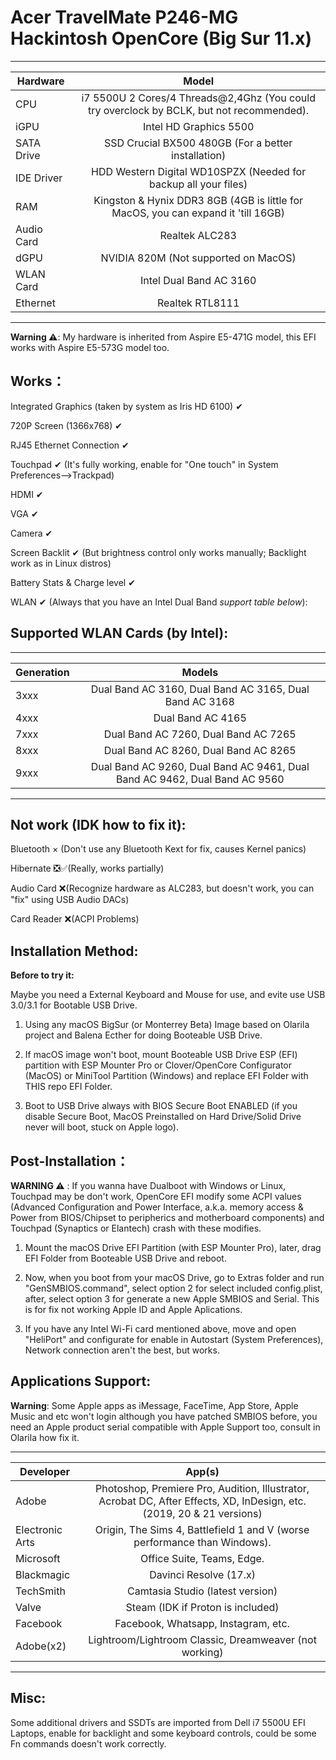 # Acer TravelMate P246-MG Hackintosh OpenCore (Big Sur 11.x)

---

Hardware | Model
--- |:--:
CPU | i7 5500U 2 Cores/4 Threads@2,4Ghz (You could try overclock by BCLK, but not recommended).
iGPU| Intel HD Graphics 5500
SATA Drive | SSD Crucial BX500 480GB (For a better installation)
IDE Driver | HDD Western Digital WD10SPZX (Needed for backup all your files)
RAM | Kingston & Hynix DDR3 8GB (4GB is little for MacOS, you can expand it 'till 16GB)
Audio Card | Realtek ALC283
dGPU | NVIDIA 820M (Not supported on MacOS)
WLAN Card | Intel Dual Band AC 3160
Ethernet | Realtek RTL8111
---
**Warning ⚠️**: My hardware is inherited from Aspire E5-471G model, this EFI works with Aspire E5-573G model too.

## Works：
Integrated Graphics (taken by system as Iris HD 6100) ✔

720P Screen (1366x768) ✔

RJ45 Ethernet Connection ✔

Touchpad ✔ (It's fully working, enable for "One touch" in System Preferences-->Trackpad)
 
HDMI ✔

VGA ✔

Camera ✔

Screen Backlit ✔ (But brightness control only works manually; Backlight work as in Linux distros)

Battery Stats & Charge level ✔

WLAN ✔ (Always that you have an Intel Dual Band *support table below*):

## Supported WLAN Cards (by Intel):
---

Generation | Models
---|:--:
3xxx | Dual Band AC 3160, Dual Band AC 3165, Dual Band AC 3168
4xxx | Dual Band AC 4165
7xxx | Dual Band AC 7260, Dual Band AC 7265
8xxx | Dual Band AC 8260, Dual Band AC 8265
9xxx | Dual Band AC 9260, Dual Band AC 9461, Dual Band AC 9462, Dual Band AC 9560 
---

## Not work (IDK how to fix it):
Bluetooth &times; (Don't use any Bluetooth Kext for fix, causes Kernel panics)

Hibernate ❎✅(Really, works partially)

Audio Card ❌(Recognize hardware as ALC283, but doesn't work, you can "fix" using USB Audio DACs)

Card Reader ❌(ACPI Problems)

## Installation Method:

**Before to try it:**

Maybe you need a External Keyboard and Mouse for use, and evite use USB 3.0/3.1 for Bootable USB Drive.

1. Using any macOS BigSur (or Monterrey Beta) Image based on Olarila project and Balena Ecther for doing Booteable USB Drive.

2. If macOS image won't boot, mount Booteable USB Drive ESP (EFI) partition with ESP Mounter Pro or Clover/OpenCore Configurator (MacOS) or MiniTool Partition (Windows) and replace EFI Folder with THIS repo EFI Folder.

3. Boot to USB Drive always with BIOS Secure Boot ENABLED (if you disable Secure Boot, MacOS Preinstalled on Hard Drive/Solid Drive never will boot, stuck on Apple logo). 

## Post-Installation：
 **WARNING ⚠️** : If you wanna have Dualboot with Windows or Linux, Touchpad may be don't work, OpenCore EFI modify some ACPI values (Advanced Configuration and Power Interface, a.k.a. memory access & Power from BIOS/Chipset to peripherics and motherboard components) and Touchpad (Synaptics or Elantech) crash with these modifies.

1. Mount the macOS Drive EFI Partition (with ESP Mounter Pro), later, drag EFI Folder from Booteable USB Drive and reboot.

2. Now, when you boot from your macOS Drive, go to Extras folder and run "GenSMBIOS.command", select option 2 for select included config.plist, after, select option 3 for generate a new Apple SMBIOS and Serial. This is for fix not working Apple ID and Apple Aplications.

3. If you have any Intel Wi-Fi card mentioned above, move and open "HeliPort" and configurate for enable in Autostart (System Preferences), Network connection aren't the best, but works.

## Applications Support:
**Warning**: Some Apple apps as iMessage, FaceTime, App Store, Apple Music and etc won't login although you have patched SMBIOS before, you need an Apple product serial compatible with Apple Support too, consult in Olarila how fix it.

---

Developer | App(s)
---|:--:
Adobe | Photoshop, Premiere Pro, Audition, Illustrator, Acrobat DC, After Effects, XD, InDesign, etc. (2019, 20 & 21 versions)
Electronic Arts | Origin, The Sims 4, Battlefield 1 and V (worse performance than Windows).
Microsoft | Office Suite, Teams, Edge. 
Blackmagic | Davinci Resolve (17.x)
TechSmith | Camtasia Studio (latest version)
Valve | Steam (IDK if Proton is included)
Facebook | Facebook, Whatsapp, Instagram, etc.
Adobe(x2) | Lightroom/Lightroom Classic, Dreamweaver (not working) 
---


## Misc:
Some additional drivers and SSDTs are imported from Dell i7 5500U EFI Laptops, enable for backlight and some keyboard controls, could be some Fn commands doesn't work correctly.
